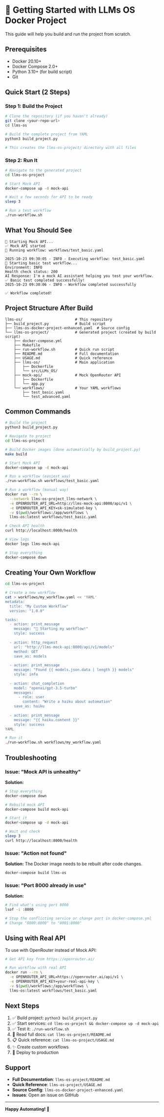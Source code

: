 # 🚀 Getting Started with LLMs OS Docker Project

This guide will help you build and run the project from scratch.

## Prerequisites

- Docker 20.10+
- Docker Compose 2.0+
- Python 3.10+ (for build script)
- Git

## Quick Start (2 Steps)

### Step 1: Build the Project

```bash
# Clone the repository (if you haven't already)
git clone <your-repo-url>
cd llms-os

# Build the complete project from YAML
python3 build_project.py

# This creates the llms-os-project/ directory with all files
```

### Step 2: Run It

```bash
# Navigate to the generated project
cd llms-os-project

# Start Mock API
docker-compose up -d mock-api

# Wait a few seconds for API to be ready
sleep 3

# Run a test workflow
./run-workflow.sh
```

## What You Should See

```
🚀 Starting Mock API...
✅ Mock API started
📝 Running workflow: workflows/test_basic.yaml

2025-10-23 09:30:05 - INFO - Executing workflow: test_basic.yaml
🚀 Starting basic test workflow...
Environment: INFO
Health check status: 200
AI Response: I'm a mock AI assistant helping you test your workflow.
✅ Basic test completed successfully!
2025-10-23 09:30:06 - INFO - Workflow completed successfully

✅ Workflow completed!
```

## Project Structure After Build

```
llms-os/                        # This repository
├── build_project.py            # Build script
├── llms-os-docker-project-enhanced.yaml  # Source config
└── llms-os-project/            # Generated project (created by build script)
    ├── docker-compose.yml
    ├── Makefile
    ├── run-workflow.sh         # Quick run script
    ├── README.md               # Full documentation
    ├── USAGE.md                # Quick reference
    ├── llms-os/                # Main application
    │   ├── Dockerfile
    │   └── src/LLMs_OS/
    ├── mock-api/               # Mock OpenRouter API
    │   ├── Dockerfile
    │   └── app.py
    └── workflows/              # Your YAML workflows
        ├── test_basic.yaml
        └── test_advanced.yaml
```

## Common Commands

```bash
# Build the project
python3 build_project.py

# Navigate to project
cd llms-os-project

# Build Docker images (done automatically by build_project.py)
make build

# Start Mock API
docker-compose up -d mock-api

# Run a workflow (easiest way)
./run-workflow.sh workflows/test_basic.yaml

# Run a workflow (manual way)
docker run --rm \
  --network llms-os-project_llms-network \
  -e OPENROUTER_API_URL=http://llms-mock-api:8000/api/v1 \
  -e OPENROUTER_API_KEY=sk-simulated-key \
  -v $(pwd)/workflows:/app/workflows \
  llms-os:latest workflows/test_basic.yaml

# Check API health
curl http://localhost:8000/health

# View logs
docker logs llms-mock-api

# Stop everything
docker-compose down
```

## Creating Your Own Workflow

```bash
cd llms-os-project

# Create a new workflow
cat > workflows/my_workflow.yaml << 'YAML'
metadata:
  title: "My Custom Workflow"
  version: "1.0.0"

tasks:
  - action: print_message
    message: "🎉 Starting my workflow!"
    style: success
  
  - action: http_request
    url: "http://llms-mock-api:8000/api/v1/models"
    method: GET
    save_as: models
  
  - action: print_message
    message: "Found {{ models.json.data | length }} models"
    style: info
  
  - action: chat_completion
    model: "openai/gpt-3.5-turbo"
    messages:
      - role: user
        content: "Write a haiku about automation"
    save_as: haiku
  
  - action: print_message
    message: "{{ haiku.content }}"
    style: success
YAML

# Run it
./run-workflow.sh workflows/my_workflow.yaml
```

## Troubleshooting

### Issue: "Mock API is unhealthy"

**Solution:**
```bash
# Stop everything
docker-compose down

# Rebuild mock API
docker-compose build mock-api

# Start it
docker-compose up -d mock-api

# Wait and check
sleep 3
curl http://localhost:8000/health
```

### Issue: "Action not found"

**Solution:** The Docker image needs to be rebuilt after code changes.
```bash
docker-compose build llms-os
```

### Issue: "Port 8000 already in use"

**Solution:**
```bash
# Find what's using port 8000
lsof -i :8000

# Stop the conflicting service or change port in docker-compose.yml
# Change "8000:8000" to "8001:8000"
```

## Using with Real API

To use with OpenRouter instead of Mock API:

```bash
# Get API key from https://openrouter.ai/

# Run workflow with real API
docker run --rm \
  -e OPENROUTER_API_URL=https://openrouter.ai/api/v1 \
  -e OPENROUTER_API_KEY=your-real-api-key \
  -v $(pwd)/workflows:/app/workflows \
  llms-os:latest workflows/test_basic.yaml
```

## Next Steps

1. ✅ Build project: `python3 build_project.py`
2. ✅ Start services: `cd llms-os-project && docker-compose up -d mock-api`
3. ✅ Test it: `./run-workflow.sh`
4. 📝 Read full docs: `cat llms-os-project/README.md`
5. 📋 Quick reference: `cat llms-os-project/USAGE.md`
6. ✨ Create custom workflows
7. 🚀 Deploy to production

## Support

- **Full Documentation**: `llms-os-project/README.md`
- **Quick Reference**: `llms-os-project/USAGE.md`
- **Source Config**: `llms-os-docker-project-enhanced.yaml`
- **Issues**: Open an issue on GitHub

---

**Happy Automating! 🎉**
